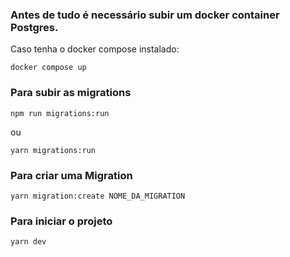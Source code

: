 ### Antes de tudo é necessário subir um docker container Postgres.

Caso tenha o docker compose instalado:
```
docker compose up
```

### Para subir as migrations
```
npm run migrations:run
```
ou
```
yarn migrations:run
```

### Para criar uma Migration
```
yarn migration:create NOME_DA_MIGRATION
```

### Para iniciar o projeto
```
yarn dev
```
